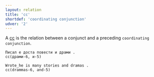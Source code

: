 ```yaml
---
layout: relation
title: 'cc'
shortdef: 'coordinating conjunction'
udver: '2'
---
```


A [cc]() is the relation between a conjunct and a preceding `coordinating conjunction`.


~~~ sdparse
Писал е доста повести и драми .
cc(драми-6, и-5)
~~~

~~~ sdparse
Wrote_he is many stories and dramas .
cc(drammas-6, and-5)
~~~

<!-- Interlanguage links updated Čt lis 12 09:43:16 CET 2020 -->
